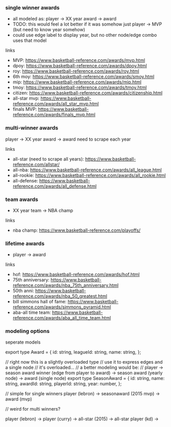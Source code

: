 
### single winner awards
* all modeled as: player -> XX year award -> award
* TODO: this would feel a lot better if it was somehow just player -> MVP (but need to know year somehow)
* could use edge label to display year, but no other node/edge combo uses that model

links
* MVP: https://www.basketball-reference.com/awards/mvp.html
* dpoy: https://www.basketball-reference.com/awards/dpoy.html
* roy: https://www.basketball-reference.com/awards/roy.html
* 6th moy: https://www.basketball-reference.com/awards/smoy.html
* mip: https://www.basketball-reference.com/awards/mip.html
* tmoy: https://www.basketball-reference.com/awards/tmoy.html
* citizen: https://www.basketball-reference.com/awards/citizenship.html
* all-star mvp: https://www.basketball-reference.com/awards/all_star_mvp.html
* finals MVP: https://www.basketball-reference.com/awards/finals_mvp.html

### multi-winner awards
player -> XX year award -> award
need to scrape each year

links
* all-star (need to scrape all years): https://www.basketball-reference.com/allstar/
* all-nba: https://www.basketball-reference.com/awards/all_league.html
* all-rookie: https://www.basketball-reference.com/awards/all_rookie.html
* all-defense: https://www.basketball-reference.com/awards/all_defense.html

### team awards
* XX year team -> NBA champ

links
* nba champ: https://www.basketball-reference.com/playoffs/

### lifetime awards
* player -> award

links
* hof: https://www.basketball-reference.com/awards/hof.html
* 75th anniversary: https://www.basketball-reference.com/awards/nba_75th_anniversary.html
* 50th anni: https://www.basketball-reference.com/awards/nba_50_greatest.html
* bill simmons hall of fame: https://www.basketball-reference.com/awards/simmons_pyramid.html
* aba-all time team: https://www.basketball-reference.com/awards/aba_all_time_team.html 

### modeling options

seperate models

export type Award = {
  id: string,
  leagueId: string,
  name: string,
};

// right now this is a slightly overloaded type
// use it to express edges and a single node
// it's overloaded...
// a better modeling would be:
// player -> season award winner (edge from player to award) -> season award (yearly node) -> award (single node)
export type SeasonAward = {
  id: string,
  name: string,
  awardId: string,
  playerId: string,
  year: number,
};

// simple for single winners
player (lebron) -> seasonaward (2015 mvp) -> award (mvp)

// weird for multi winners?

player (lebron) ->
player (curry) -> all-star (2015) -> all-star
player (kd) -> 
